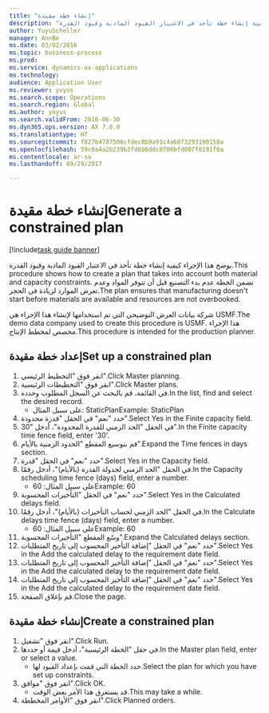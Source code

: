 ```yaml
--- 
title: "إنشاء خطة مقيدة"
description: "يوضح هذا الإجراء كيفية إنشاء خطة تأخذ في الاعتبار القيود المادية وقيود القدرة."
author: YuyuScheller
manager: AnnBe
ms.date: 03/02/2016
ms.topic: business-process
ms.prod: 
ms.service: dynamics-ax-applications
ms.technology: 
audience: Application User
ms.reviewer: yuyus
ms.search.scope: Operations
ms.search.region: Global
ms.author: yuyus
ms.search.validFrom: 2016-06-30
ms.dyn365.ops.version: AX 7.0.0
ms.translationtype: HT
ms.sourcegitcommit: f827b4787506cfdec8b9a91c4a68f3293190158a
ms.openlocfilehash: 59c6a4a2b239b3fd6b6ddc8f06bfd007f0191f0a
ms.contentlocale: ar-sa
ms.lasthandoff: 09/29/2017

---
```

# <a name="generate-a-constrained-plan"></a><span data-ttu-id="37077-103">إنشاء خطة مقيدة</span><span class="sxs-lookup"><span data-stu-id="37077-103">Generate a constrained plan</span></span>

[!include[task guide banner](../../includes/task-guide-banner.md)]

<span data-ttu-id="37077-104">يوضح هذا الإجراء كيفية إنشاء خطة تأخذ في الاعتبار القيود المادية وقيود القدرة.</span><span class="sxs-lookup"><span data-stu-id="37077-104">This procedure shows how to create a plan that takes into account both material and capacity constraints.</span></span> <span data-ttu-id="37077-105">تضمن الخطة عدم بدء التصنيع قبل أن تتوفر المواد وعدم تعرض الموارد لزيادة في الحجز.</span><span class="sxs-lookup"><span data-stu-id="37077-105">The plan ensures that manufacturing doesn't start before materials are available and resources are not overbooked.</span></span> 

<span data-ttu-id="37077-106">شركة بيانات العرض التوضيحي التي تم استخدامها لإنشاء هذا الإجراء هي USMF.</span><span class="sxs-lookup"><span data-stu-id="37077-106">The demo data company used to create this procedure is USMF.</span></span> <span data-ttu-id="37077-107">هذا الإجراء مخصص لمخطط الإنتاج‬.</span><span class="sxs-lookup"><span data-stu-id="37077-107">This procedure is intended for the production planner.</span></span>


## <a name="set-up-a-constrained-plan"></a><span data-ttu-id="37077-108">إعداد خطة مقيدة</span><span class="sxs-lookup"><span data-stu-id="37077-108">Set up a constrained plan</span></span>
1. <span data-ttu-id="37077-109">انقر فوق "التخطيط الرئيسي‬".</span><span class="sxs-lookup"><span data-stu-id="37077-109">Click Master planning.</span></span>
2. <span data-ttu-id="37077-110">انقر فوق "التخطيطات الرئيسية‬".</span><span class="sxs-lookup"><span data-stu-id="37077-110">Click Master plans.</span></span>
3. <span data-ttu-id="37077-111">في القائمة، قم بالبحث عن السجل المطلوب وحدده.</span><span class="sxs-lookup"><span data-stu-id="37077-111">In the list, find and select the desired record.</span></span>
    * <span data-ttu-id="37077-112">على سبيل المثال: StaticPlan</span><span class="sxs-lookup"><span data-stu-id="37077-112">Example: StaticPlan</span></span>  
4. <span data-ttu-id="37077-113">حدد "نعم" في الحقل "قدرة محدودة‬".</span><span class="sxs-lookup"><span data-stu-id="37077-113">Select Yes in the Finite capacity field.</span></span>
5. <span data-ttu-id="37077-114">في الحقل "الحد الزمني للقدرة المحدودة‬"، أدخل "30".</span><span class="sxs-lookup"><span data-stu-id="37077-114">In the Finite capacity time fence field, enter '30'.</span></span>
6. <span data-ttu-id="37077-115">قم بتوسيع المقطع "الحدود الزمنية بالأيام‬".</span><span class="sxs-lookup"><span data-stu-id="37077-115">Expand the Time fences in days section.</span></span>
7. <span data-ttu-id="37077-116">حدد "نعم" في الحقل "قدرة".</span><span class="sxs-lookup"><span data-stu-id="37077-116">Select Yes in the Capacity field.</span></span>
8. <span data-ttu-id="37077-117">في الحقل "الحد الزمني لجدولة القدرة (بالأيام)‬"، أدخل رقمًا.</span><span class="sxs-lookup"><span data-stu-id="37077-117">In the Capacity scheduling time fence (days) field, enter a number.</span></span>
    * <span data-ttu-id="37077-118">على سبيل المثال: 60</span><span class="sxs-lookup"><span data-stu-id="37077-118">Example: 60</span></span>  
9. <span data-ttu-id="37077-119">حدد "نعم" في الحقل "التأخيرات المحسوبة‬‬".</span><span class="sxs-lookup"><span data-stu-id="37077-119">Select Yes in the Calculated delays field.</span></span>
10. <span data-ttu-id="37077-120">في الحقل "الحد الزمني لحساب التأخيرات (بالأيام)‬‬"، أدخل رقمًا.</span><span class="sxs-lookup"><span data-stu-id="37077-120">In the Calculate delays time fence (days) field, enter a number.</span></span>
    * <span data-ttu-id="37077-121">على سبيل المثال: 60</span><span class="sxs-lookup"><span data-stu-id="37077-121">Example: 60</span></span>  
11. <span data-ttu-id="37077-122">وسّع المقطع "التأخيرات المحسوبة".</span><span class="sxs-lookup"><span data-stu-id="37077-122">Expand the Calculated delays section.</span></span>
12. <span data-ttu-id="37077-123">حدد "نعم" في الحقل "إضافة التأخير المحسوب إلى تاريخ المتطلبات‬".</span><span class="sxs-lookup"><span data-stu-id="37077-123">Select Yes in the Add the calculated delay to the requirement date field.</span></span>
13. <span data-ttu-id="37077-124">حدد "نعم" في الحقل "إضافة التأخير المحسوب إلى تاريخ المتطلبات‬".</span><span class="sxs-lookup"><span data-stu-id="37077-124">Select Yes in the Add the calculated delay to the requirement date field.</span></span>
14. <span data-ttu-id="37077-125">حدد "نعم" في الحقل "إضافة التأخير المحسوب إلى تاريخ المتطلبات‬".</span><span class="sxs-lookup"><span data-stu-id="37077-125">Select Yes in the Add the calculated delay to the requirement date field.</span></span>
15. <span data-ttu-id="37077-126">قم بإغلاق الصفحة.</span><span class="sxs-lookup"><span data-stu-id="37077-126">Close the page.</span></span>

## <a name="create-a-constrained-plan"></a><span data-ttu-id="37077-127">إنشاء خطة مقيدة</span><span class="sxs-lookup"><span data-stu-id="37077-127">Create a constrained plan</span></span>
1. <span data-ttu-id="37077-128">انقر فوق "تشغيل".</span><span class="sxs-lookup"><span data-stu-id="37077-128">Click Run.</span></span>
2. <span data-ttu-id="37077-129">في حقل "الخطة الرئيسية‬"، أدخل قيمة أو حددها.</span><span class="sxs-lookup"><span data-stu-id="37077-129">In the Master plan field, enter or select a value.</span></span>
    * <span data-ttu-id="37077-130">حدد الخطة التي قمت بإعداد القيود لها.</span><span class="sxs-lookup"><span data-stu-id="37077-130">Select the plan for which you have set up constraints.</span></span>  
3. <span data-ttu-id="37077-131">انقر فوق "موافق".</span><span class="sxs-lookup"><span data-stu-id="37077-131">Click OK.</span></span>
    * <span data-ttu-id="37077-132">قد يستغرق هذا الأمر بعض الوقت.</span><span class="sxs-lookup"><span data-stu-id="37077-132">This may take a while.</span></span>  
4. <span data-ttu-id="37077-133">انقر فوق "الأوامر المخططة".</span><span class="sxs-lookup"><span data-stu-id="37077-133">Click Planned orders.</span></span>



